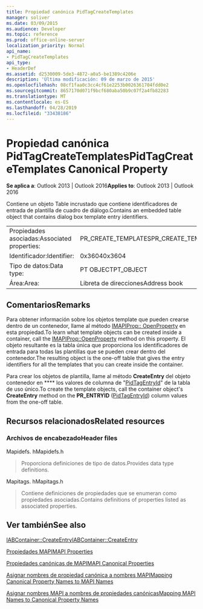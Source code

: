 ```yaml
---
title: Propiedad canónica PidTagCreateTemplates
manager: soliver
ms.date: 03/09/2015
ms.audience: Developer
ms.topic: reference
ms.prod: office-online-server
localization_priority: Normal
api_name:
- PidTagCreateTemplates
api_type:
- HeaderDef
ms.assetid: d2530009-5de3-4872-a0a5-be1389c4206e
description: 'Última modificación: 09 de marzo de 2015'
ms.openlocfilehash: 08cf1faa0c3cc4cf61e2253b0026361704fdd0e2
ms.sourcegitcommit: 8657170d071f9bcf680aba50b9c07f2a4fb82283
ms.translationtype: MT
ms.contentlocale: es-ES
ms.lasthandoff: 04/28/2019
ms.locfileid: "33438186"
---
```

# <a name="pidtagcreatetemplates-canonical-property"></a><span data-ttu-id="e4e55-103">Propiedad canónica PidTagCreateTemplates</span><span class="sxs-lookup"><span data-stu-id="e4e55-103">PidTagCreateTemplates Canonical Property</span></span>

  
  
<span data-ttu-id="e4e55-104">**Se aplica a**: Outlook 2013 | Outlook 2016</span><span class="sxs-lookup"><span data-stu-id="e4e55-104">**Applies to**: Outlook 2013 | Outlook 2016</span></span> 
  
<span data-ttu-id="e4e55-105">Contiene un objeto Table incrustado que contiene identificadores de entrada de plantilla de cuadro de diálogo.</span><span class="sxs-lookup"><span data-stu-id="e4e55-105">Contains an embedded table object that contains dialog box template entry identifiers.</span></span> 
  
|||
|:-----|:-----|
|<span data-ttu-id="e4e55-106">Propiedades asociadas:</span><span class="sxs-lookup"><span data-stu-id="e4e55-106">Associated properties:</span></span>  <br/> |<span data-ttu-id="e4e55-107">PR_CREATE_TEMPLATES</span><span class="sxs-lookup"><span data-stu-id="e4e55-107">PR_CREATE_TEMPLATES</span></span>  <br/> |
|<span data-ttu-id="e4e55-108">Identificador:</span><span class="sxs-lookup"><span data-stu-id="e4e55-108">Identifier:</span></span>  <br/> |<span data-ttu-id="e4e55-109">0x3604</span><span class="sxs-lookup"><span data-stu-id="e4e55-109">0x3604</span></span>  <br/> |
|<span data-ttu-id="e4e55-110">Tipo de datos:</span><span class="sxs-lookup"><span data-stu-id="e4e55-110">Data type:</span></span>  <br/> |<span data-ttu-id="e4e55-111">PT OBJECT</span><span class="sxs-lookup"><span data-stu-id="e4e55-111">PT_OBJECT</span></span>  <br/> |
|<span data-ttu-id="e4e55-112">Área:</span><span class="sxs-lookup"><span data-stu-id="e4e55-112">Area:</span></span>  <br/> |<span data-ttu-id="e4e55-113">Libreta de direcciones</span><span class="sxs-lookup"><span data-stu-id="e4e55-113">Address book</span></span>  <br/> |
   
## <a name="remarks"></a><span data-ttu-id="e4e55-114">Comentarios</span><span class="sxs-lookup"><span data-stu-id="e4e55-114">Remarks</span></span>

<span data-ttu-id="e4e55-115">Para obtener información sobre los objetos template que pueden crearse dentro de un contenedor, llame al método [IMAPIProp:: OpenProperty](imapiprop-openproperty.md) en esta propiedad.</span><span class="sxs-lookup"><span data-stu-id="e4e55-115">To learn what template objects can be created inside a container, call the [IMAPIProp::OpenProperty](imapiprop-openproperty.md) method on this property.</span></span> <span data-ttu-id="e4e55-116">El objeto resultante es la tabla única que proporciona los identificadores de entrada para todas las plantillas que se pueden crear dentro del contenedor.</span><span class="sxs-lookup"><span data-stu-id="e4e55-116">The resulting object is the one-off table that gives the entry identifiers for all the templates that you can create inside the container.</span></span> 
  
<span data-ttu-id="e4e55-117">Para crear los objetos de plantilla, llame al método **CreateEntry** del objeto contenedor en \*\*\*\* los valores de columna de "[PidTagEntryId](pidtagentryid-canonical-property.md)" de la tabla de uso único.</span><span class="sxs-lookup"><span data-stu-id="e4e55-117">To create the template objects, call the container object's **CreateEntry** method on the **PR_ENTRYID** ([PidTagEntryId](pidtagentryid-canonical-property.md)) column values from the one-off table.</span></span>
  
## <a name="related-resources"></a><span data-ttu-id="e4e55-118">Recursos relacionados</span><span class="sxs-lookup"><span data-stu-id="e4e55-118">Related resources</span></span>

### <a name="header-files"></a><span data-ttu-id="e4e55-119">Archivos de encabezado</span><span class="sxs-lookup"><span data-stu-id="e4e55-119">Header files</span></span>

<span data-ttu-id="e4e55-120">Mapidefs. h</span><span class="sxs-lookup"><span data-stu-id="e4e55-120">Mapidefs.h</span></span>
  
> <span data-ttu-id="e4e55-121">Proporciona definiciones de tipo de datos.</span><span class="sxs-lookup"><span data-stu-id="e4e55-121">Provides data type definitions.</span></span>
    
<span data-ttu-id="e4e55-122">Mapitags. h</span><span class="sxs-lookup"><span data-stu-id="e4e55-122">Mapitags.h</span></span>
  
> <span data-ttu-id="e4e55-123">Contiene definiciones de propiedades que se enumeran como propiedades asociadas.</span><span class="sxs-lookup"><span data-stu-id="e4e55-123">Contains definitions of properties listed as associated properties.</span></span>
    
## <a name="see-also"></a><span data-ttu-id="e4e55-124">Ver también</span><span class="sxs-lookup"><span data-stu-id="e4e55-124">See also</span></span>



[<span data-ttu-id="e4e55-125">IABContainer::CreateEntry</span><span class="sxs-lookup"><span data-stu-id="e4e55-125">IABContainer::CreateEntry</span></span>](iabcontainer-createentry.md)


[<span data-ttu-id="e4e55-126">Propiedades MAPI</span><span class="sxs-lookup"><span data-stu-id="e4e55-126">MAPI Properties</span></span>](mapi-properties.md)
  
[<span data-ttu-id="e4e55-127">Propiedades canónicas de MAPI</span><span class="sxs-lookup"><span data-stu-id="e4e55-127">MAPI Canonical Properties</span></span>](mapi-canonical-properties.md)
  
[<span data-ttu-id="e4e55-128">Asignar nombres de propiedad canónica a nombres MAPI</span><span class="sxs-lookup"><span data-stu-id="e4e55-128">Mapping Canonical Property Names to MAPI Names</span></span>](mapping-canonical-property-names-to-mapi-names.md)
  
[<span data-ttu-id="e4e55-129">Asignar nombres MAPI a nombres de propiedades canónicas</span><span class="sxs-lookup"><span data-stu-id="e4e55-129">Mapping MAPI Names to Canonical Property Names</span></span>](mapping-mapi-names-to-canonical-property-names.md)

